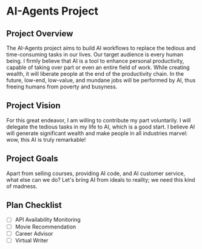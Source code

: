 # AI-Agents Project

## Project Overview
The AI-Agents project aims to build AI workflows to replace the tedious and time-consuming tasks in our lives. Our target audience is every human being. I firmly believe that AI is a tool to enhance personal productivity, capable of taking over part or even an entire field of work. While creating wealth, it will liberate people at the end of the productivity chain. In the future, low-end, low-value, and mundane jobs will be performed by AI, thus freeing humans from poverty and busyness.

## Project Vision
For this great endeavor, I am willing to contribute my part voluntarily. I will delegate the tedious tasks in my life to AI, which is a good start. I believe AI will generate significant wealth and make people in all industries marvel: wow, this AI is truly remarkable!

## Project Goals
Apart from selling courses, providing AI code, and AI customer service, what else can we do? Let's bring AI from ideals to reality; we need this kind of madness.

## Plan Checklist
- [ ] API Availability Monitoring
- [ ] Movie Recommendation
- [ ] Career Advisor
- [ ] Virtual Writer
